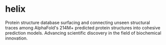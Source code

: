 # helix
Protein structure database surfacing and connecting unseen structural traces among AlphaFold's 214M+ predicted protein structures into cohesive prediction models. Advancing scientific discovery in the field of biochemical innovation. 

